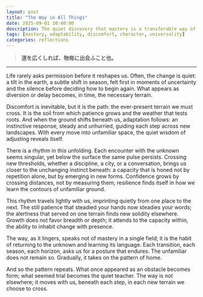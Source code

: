 ```yaml
---
layout: post
title: "The Way in All Things"
date: 2025-09-01 10:40:00
description: The quiet discovery that mastery is a transferable way of being.
tags: [mastery, adaptability, discomfort, character, universality]
categories: reflections
---
```


> **道を広くしれば、物毎に出会ふこと也。**  

---

Life rarely asks permission before it reshapes us. Often, the change is quiet: a tilt in the earth, a subtle shift in season, felt first in moments of uncertainty and the silence before deciding how to begin again. What appears as diversion or delay becomes, in time, the necessary terrain.

Discomfort is inevitable, but it is the path: the ever-present terrain we must cross. It is the soil from which patience grows and the weather that tests roots. And when the ground shifts beneath us, adaptation follows: an instinctive response, steady and unhurried, guiding each step across new landscapes. With every move into unfamiliar space, the quiet wisdom of adjusting reveals itself.

There is a rhythm in this unfolding. Each encounter with the unknown seems singular, yet below the surface the same pulse persists. Crossing new thresholds, whether a discipline, a city, or a conversation, brings us closer to the unchanging instinct beneath: a capacity that is honed not by repetition alone, but by emerging in new forms. Confidence grows by crossing distances, not by measuring them; resilience finds itself in how we learn the contours of unfamiliar ground.

This rhythm travels lightly with us, imprinting quietly from one place to the next. The still patience that steadied your hands now steadies your words; the alertness that served on one terrain finds new solidity elsewhere. Growth does not favor breadth or depth; it attends to the capacity within, the ability to inhabit change with presence.

The way, as it lingers, speaks not of mastery in a single field; it is the habit of returning to the unknown and learning its language. Each transition, each season, each horizon, asks us for a posture that endures. The unfamiliar does not remain so. Gradually, it takes on the pattern of home.

And so the pattern repeats. What once appeared as an obstacle becomes form; what seemed trial becomes the quiet teacher. The way is not elsewhere; it moves with us, beneath each step, in each new terrain we choose to cross.